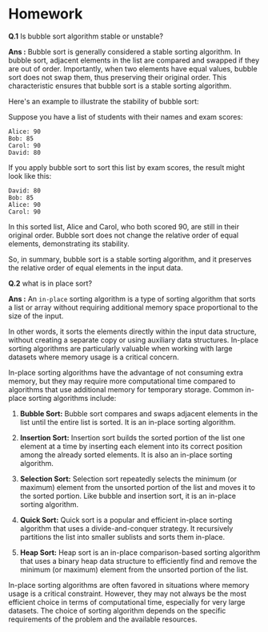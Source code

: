 # Homework

**Q.1** Is bubble sort algorithm stable or unstable?

**Ans :** Bubble sort is generally considered a stable sorting algorithm. In bubble sort, adjacent elements in the list are compared and swapped if they are out of order. Importantly, when two elements have equal values, bubble sort does not swap them, thus preserving their original order. This characteristic ensures that bubble sort is a stable sorting algorithm.

Here's an example to illustrate the stability of bubble sort:

Suppose you have a list of students with their names and exam scores:

```
Alice: 90
Bob: 85
Carol: 90
David: 80
```

If you apply bubble sort to sort this list by exam scores, the result might look like this:

```
David: 80
Bob: 85
Alice: 90
Carol: 90
```

In this sorted list, Alice and Carol, who both scored 90, are still in their original order. Bubble sort does not change the relative order of equal elements, demonstrating its stability.

So, in summary, bubble sort is a stable sorting algorithm, and it preserves the relative order of equal elements in the input data.

**Q.2** what is in place sort?

**Ans :** An `in-place` sorting algorithm is a type of sorting algorithm that sorts a list or array without requiring additional memory space proportional to the size of the input. 

In other words, it sorts the elements directly within the input data structure, without creating a separate copy or using auxiliary data structures. In-place sorting algorithms are particularly valuable when working with large datasets where memory usage is a critical concern.

In-place sorting algorithms have the advantage of not consuming extra memory, but they may require more computational time compared to algorithms that use additional memory for temporary storage. Common in-place sorting algorithms include:

1. __Bubble Sort:__ Bubble sort compares and swaps adjacent elements in the list until the entire list is sorted. It is an in-place sorting algorithm.

2. __Insertion Sort:__ Insertion sort builds the sorted portion of the list one element at a time by inserting each element into its correct position among the already sorted elements. It is also an in-place sorting algorithm.

3. __Selection Sort:__ Selection sort repeatedly selects the minimum (or maximum) element from the unsorted portion of the list and moves it to the sorted portion. Like bubble and insertion sort, it is an in-place sorting algorithm.

4. __Quick Sort:__ Quick sort is a popular and efficient in-place sorting algorithm that uses a divide-and-conquer strategy. It recursively partitions the list into smaller sublists and sorts them in-place.

5. __Heap Sort:__ Heap sort is an in-place comparison-based sorting algorithm that uses a binary heap data structure to efficiently find and remove the minimum (or maximum) element from the unsorted portion of the list.

In-place sorting algorithms are often favored in situations where memory usage is a critical constraint. However, they may not always be the most efficient choice in terms of computational time, especially for very large datasets. The choice of sorting algorithm depends on the specific requirements of the problem and the available resources.